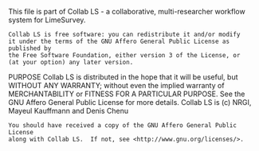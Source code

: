 This file is part of Collab LS - a collaborative, multi-researcher workflow system for LimeSurvey.

    Collab LS is free software: you can redistribute it and/or modify
    it under the terms of the GNU Affero General Public License as published by
    the Free Software Foundation, either version 3 of the License, or
    (at your option) any later version.
    
PURPOSE
    Collab LS is distributed in the hope that it will be useful,
    but WITHOUT ANY WARRANTY; without even the implied warranty of
    MERCHANTABILITY or FITNESS FOR A PARTICULAR PURPOSE.  See the
    GNU Affero General Public License for more details. Collab LS
    is (c) NRGI, Mayeul Kauffmann and Denis Chenu

    You should have received a copy of the GNU Affero General Public License
    along with Collab LS.  If not, see <http://www.gnu.org/licenses/>.

